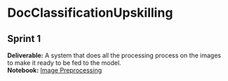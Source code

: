 # DocClassificationUpskilling

## Sprint 1
**Deliverable:** A system that does all the processing process on the images to make it ready to be fed to the model.<br>
**Notebook:** <a href="https://github.com/fuseMuskan/DocClassificationUpskilling/blob/main/image_preprocessing.ipynb"> Image Preprocessing </a>
